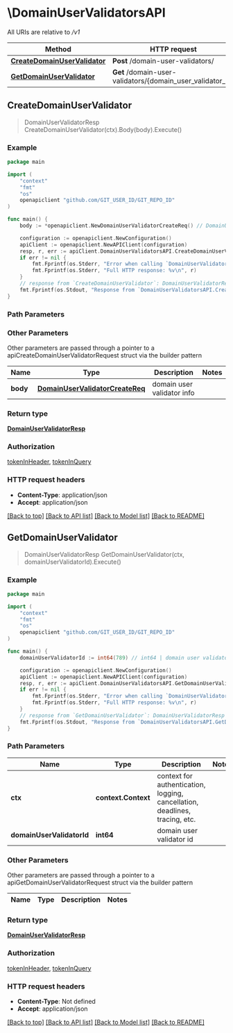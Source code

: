 # \DomainUserValidatorsAPI

All URIs are relative to */v1*

Method | HTTP request | Description
------------- | ------------- | -------------
[**CreateDomainUserValidator**](DomainUserValidatorsAPI.md#CreateDomainUserValidator) | **Post** /domain-user-validators/ | 
[**GetDomainUserValidator**](DomainUserValidatorsAPI.md#GetDomainUserValidator) | **Get** /domain-user-validators/{domain_user_validator_id} | 



## CreateDomainUserValidator

> DomainUserValidatorResp CreateDomainUserValidator(ctx).Body(body).Execute()





### Example

```go
package main

import (
	"context"
	"fmt"
	"os"
	openapiclient "github.com/GIT_USER_ID/GIT_REPO_ID"
)

func main() {
	body := *openapiclient.NewDomainUserValidatorCreateReq() // DomainUserValidatorCreateReq | domain user validator info

	configuration := openapiclient.NewConfiguration()
	apiClient := openapiclient.NewAPIClient(configuration)
	resp, r, err := apiClient.DomainUserValidatorsAPI.CreateDomainUserValidator(context.Background()).Body(body).Execute()
	if err != nil {
		fmt.Fprintf(os.Stderr, "Error when calling `DomainUserValidatorsAPI.CreateDomainUserValidator``: %v\n", err)
		fmt.Fprintf(os.Stderr, "Full HTTP response: %v\n", r)
	}
	// response from `CreateDomainUserValidator`: DomainUserValidatorResp
	fmt.Fprintf(os.Stdout, "Response from `DomainUserValidatorsAPI.CreateDomainUserValidator`: %v\n", resp)
}
```

### Path Parameters



### Other Parameters

Other parameters are passed through a pointer to a apiCreateDomainUserValidatorRequest struct via the builder pattern


Name | Type | Description  | Notes
------------- | ------------- | ------------- | -------------
 **body** | [**DomainUserValidatorCreateReq**](DomainUserValidatorCreateReq.md) | domain user validator info | 

### Return type

[**DomainUserValidatorResp**](DomainUserValidatorResp.md)

### Authorization

[tokenInHeader](../README.md#tokenInHeader), [tokenInQuery](../README.md#tokenInQuery)

### HTTP request headers

- **Content-Type**: application/json
- **Accept**: application/json

[[Back to top]](#) [[Back to API list]](../README.md#documentation-for-api-endpoints)
[[Back to Model list]](../README.md#documentation-for-models)
[[Back to README]](../README.md)


## GetDomainUserValidator

> DomainUserValidatorResp GetDomainUserValidator(ctx, domainUserValidatorId).Execute()





### Example

```go
package main

import (
	"context"
	"fmt"
	"os"
	openapiclient "github.com/GIT_USER_ID/GIT_REPO_ID"
)

func main() {
	domainUserValidatorId := int64(789) // int64 | domain user validator id

	configuration := openapiclient.NewConfiguration()
	apiClient := openapiclient.NewAPIClient(configuration)
	resp, r, err := apiClient.DomainUserValidatorsAPI.GetDomainUserValidator(context.Background(), domainUserValidatorId).Execute()
	if err != nil {
		fmt.Fprintf(os.Stderr, "Error when calling `DomainUserValidatorsAPI.GetDomainUserValidator``: %v\n", err)
		fmt.Fprintf(os.Stderr, "Full HTTP response: %v\n", r)
	}
	// response from `GetDomainUserValidator`: DomainUserValidatorResp
	fmt.Fprintf(os.Stdout, "Response from `DomainUserValidatorsAPI.GetDomainUserValidator`: %v\n", resp)
}
```

### Path Parameters


Name | Type | Description  | Notes
------------- | ------------- | ------------- | -------------
**ctx** | **context.Context** | context for authentication, logging, cancellation, deadlines, tracing, etc.
**domainUserValidatorId** | **int64** | domain user validator id | 

### Other Parameters

Other parameters are passed through a pointer to a apiGetDomainUserValidatorRequest struct via the builder pattern


Name | Type | Description  | Notes
------------- | ------------- | ------------- | -------------


### Return type

[**DomainUserValidatorResp**](DomainUserValidatorResp.md)

### Authorization

[tokenInHeader](../README.md#tokenInHeader), [tokenInQuery](../README.md#tokenInQuery)

### HTTP request headers

- **Content-Type**: Not defined
- **Accept**: application/json

[[Back to top]](#) [[Back to API list]](../README.md#documentation-for-api-endpoints)
[[Back to Model list]](../README.md#documentation-for-models)
[[Back to README]](../README.md)

